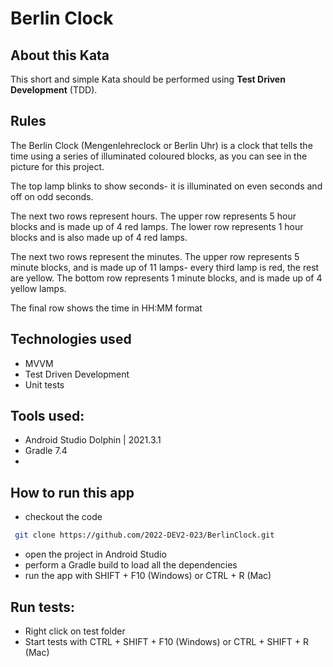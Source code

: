 # Berlin Clock

## About this Kata

This short and simple Kata should be performed using **Test Driven Development** (TDD).

## Rules

The Berlin Clock (Mengenlehreclock or Berlin Uhr) is a clock that tells the time using a series of illuminated coloured blocks, as you can see in the picture for this project.

The top lamp blinks to show seconds- it is illuminated on even seconds and off on odd seconds.

The next two rows represent hours. The upper row represents 5 hour blocks and is made up of 4 red lamps. The lower row represents 1 hour blocks and is also made up of 4 red lamps.

The next two rows represent the minutes. The upper row represents 5 minute blocks, and is made up of 11 lamps- every third lamp is red, the rest are yellow. The bottom row represents 1 minute blocks, and is made up of 4 yellow lamps.

The final row shows the time in HH:MM format

## Technologies used
- MVVM
- Test Driven Development
- Unit tests

## Tools used:
- Android Studio Dolphin | 2021.3.1
- Gradle 7.4
- 
## How to run this app
- checkout the code

```bash
 git clone https://github.com/2022-DEV2-023/BerlinClock.git
```

- open the project in Android Studio
- perform a Gradle build to load all the dependencies
- run the app with SHIFT + F10 (Windows) or CTRL + R (Mac)

## Run tests:
- Right click on test folder
- Start tests with CTRL + SHIFT + F10 (Windows) or CTRL + SHIFT + R (Mac)